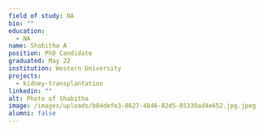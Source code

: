 ```yaml
---
field of study: NA
bio: ""
education:
  - NA
name: Shabitha A
position: PhD Candidate
graduated: May 22
institution: Western University
projects:
  - kidney-transplantation
linkedin: ""
alt: Photo of Shabitha
image: /images/uploads/b84defe3-8627-4846-82d5-85339ad4e652.jpg.jpeg
alumni: false
---
```

